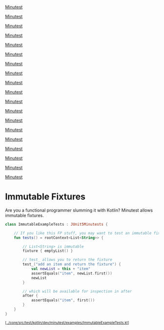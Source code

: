 [Minutest](README.md)

[Minutest](README.md)

[Minutest](README.md)

[Minutest](README.md)

[Minutest](README.md)

[Minutest](README.md)

[Minutest](README.md)

[Minutest](README.md)

[Minutest](README.md)

[Minutest](README.md)

[Minutest](README.md)

[Minutest](README.md)

[Minutest](README.md)

[Minutest](README.md)

[Minutest](README.md)

[Minutest](README.md)

[Minutest](README.md)

[Minutest](README.md)

[Minutest](README.md)

# Immutable Fixtures

Are you a functional programmer slumming it with Kotlin? Minutest allows immutable fixtures.

[start-insert]: <../core/src/test/kotlin/dev/minutest/examples/ImmutableExampleTests.kt>
```kotlin
class ImmutableExampleTests : JUnit5Minutests {

    // If you like this FP stuff, you may want to test an immutable fixture.
    fun tests() = rootContext<List<String>> {

        // List<String> is immutable
        fixture { emptyList() }

        // test_ allows you to return the fixture
        test_("add an item and return the fixture") {
            val newList = this + "item"
            assertEquals("item", newList.first())
            newList
        }

        // which will be available for inspection in after
        after {
            assertEquals("item", first())
        }
    }
}
```
<small>\[[../core/src/test/kotlin/dev/minutest/examples/ImmutableExampleTests.kt](../core/src/test/kotlin/dev/minutest/examples/ImmutableExampleTests.kt)\]</small>

[end-insert]: <>

